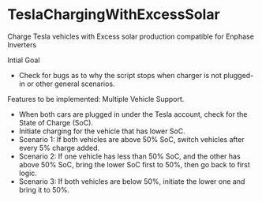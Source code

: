 # TeslaChargingWithExcessSolar
Charge Tesla vehicles with Excess solar production compatible for Enphase Inverters

Intial Goal
- Check for bugs as to why the script stops when charger is not plugged-in or other general scenarios.

Features to be implemented: Multiple Vehicle Support.
- When both cars are plugged in under the Tesla account, check for the State of Charge (SoC).
- Initiate charging for the vehicle that has lower SoC.
- Scenario 1: If both vehicles are above 50% SoC, switch vehicles after every 5% charge added.
- Scenario 2: If one vehicle has less than 50% SoC, and the other has above 50% SoC, bring the lower SoC first to 50%, then go back to first logic.
- Scenario 3: If both vehicles are below 50%, initiate the lower one and bring it to 50%.
